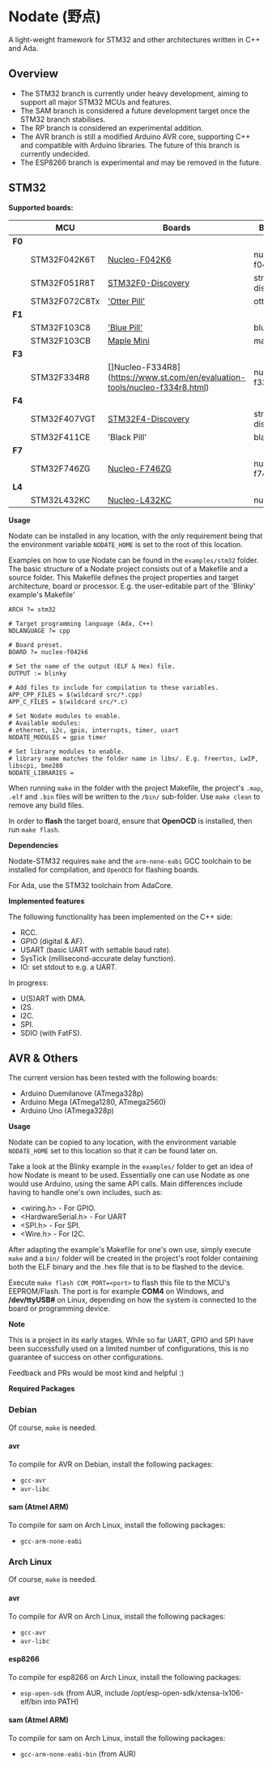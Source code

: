 # Nodate (野点) #

A light-weight framework for STM32 and other architectures written in C++ and Ada.

## Overview ##

* The STM32 branch is currently under heavy development, aiming to support all major STM32 MCUs and features.
* The SAM branch is considered a future development target once the STM32 branch stabilises.
* The RP branch is considered an experimental addition.
* The AVR branch is still a modified Arduino AVR core, supporting C++ and compatible with Arduino libraries. The future of this branch is currently undecided.
* The ESP8266 branch is experimental and may be removed in the future.

## STM32 ##

**Supported boards:**

&nbsp; | MCU |Boards | Board name
----|--------|-----|---
**F0** | &nbsp; | &nbsp; | &nbsp;
&nbsp; | STM32F042K6T | [Nucleo-F042K6](https://www.st.com/en/evaluation-tools/nucleo-f042k6.html) |nucleo-f042k6
&nbsp; | STM32F051R8T | [STM32F0-Discovery](https://www.st.com/en/evaluation-tools/stm32f0discovery.html) | stm32f0-discovery
&nbsp; | STM32F072C8Tx | ['Otter Pill'](https://github.com/Jan--Henrik/OtterPill) | otter_pill
**F1** | &nbsp; | &nbsp; | &nbsp;
&nbsp; | STM32F103C8  | ['Blue Pill'](https://stm32-base.org/boards/STM32F103C8T6-Blue-Pill.html) | blue_pill
&nbsp; | STM32F103CB  | [Maple Mini](https://github.com/leaflabs/maple) | maple_mini
**F3** | 
&nbsp; | STM32F334R8 | []Nucleo-F334R8](https://www.st.com/en/evaluation-tools/nucleo-f334r8.html) | nucleo-f334r8
**F4** | &nbsp; | &nbsp; | &nbsp;
&nbsp; | STM32F407VGT | [STM32F4-Discovery](https://www.st.com/en/evaluation-tools/stm32f4discovery.html) | stm32f4-discovery
&nbsp; | STM32F411CE | 'Black Pill' | black_pill_f411
**F7** | &nbsp; | &nbsp; | &nbsp;
&nbsp; | STM32F746ZG | [Nucleo-F746ZG](https://www.st.com/en/evaluation-tools/nucleo-f746zg.html) | nucleo-f746zg
**L4** | 
&nbsp; | STM32L432KC | [Nucleo-L432KC](https://www.st.com/en/evaluation-tools/nucleo-l432kc.html) | nucleo-l432kc



**Usage**

Nodate can be installed in any location, with the only requirement being that the environment variable `NODATE_HOME` is set to the root of this location.

Examples on how to use Nodate can be found in the `examples/stm32` folder. The basic structure of a Nodate project consists out of a Makefile and a source folder. This Makefile defines the project properties and target architecture, board or processor. E.g. the user-editable part of the 'Blinky' example's Makefile'

```
ARCH ?= stm32

# Target programming language (Ada, C++)
NDLANGUAGE ?= cpp

# Board preset.
BOARD ?= nucleo-f042k6

# Set the name of the output (ELF & Hex) file.
OUTPUT := blinky	

# Add files to include for compilation to these variables.
APP_CPP_FILES = $(wildcard src/*.cpp)
APP_C_FILES = $(wildcard src/*.c)

# Set Nodate modules to enable.
# Available modules:
# ethernet, i2c, gpio, interrupts, timer, usart
NODATE_MODULES = gpio timer

# Set library modules to enable.
# library name matches the folder name in libs/. E.g. freertos, LwIP, libscpi, bme280
NODATE_LIBRARIES = 
```
	

When running `make` in the folder with the project Makefile, the project's `.map`, `.elf` and `.bin` files will be written to the `/bin/` sub-folder. Use `make clean` to remove any build files.

In order to **flash** the target board, ensure that **OpenOCD** is installed, then run `make flash`.


**Dependencies**

Nodate-STM32 requires `make` and the `arm-none-eabi` GCC toolchain to be installed for compilation, and `OpenOCD` for flashing boards.

For Ada, use the STM32 toolchain from AdaCore.

**Implemented features**

The following functionality has been implemented on the C++ side:

* RCC.
* GPIO (digital & AF).
* USART (basic UART with settable baud rate).
* SysTick (millisecond-accurate delay function).
* IO: set stdout to e.g. a UART.

In progress:

* U(S)ART with DMA.
* I2S.
* I2C.
* SPI.
* SDIO (with FatFS).


## AVR & Others ##

The current version has been tested with the following boards:

* Arduino Duemilanove (ATmega328p)
* Arduino Mega (ATmega1280, ATmega2560)
* Arduino Uno (ATmega328p)

**Usage**

Nodate can be copied to any location, with the environment variable `NODATE_HOME` set to this location so that it can be found later on.

Take a look at the Blinky example in the `examples/` folder to get an idea of how Nodate is meant to be used. Essentially one can use Nodate as one would use Arduino, using the same API calls. Main differences include having to handle one's own includes, such as:

* <wiring.h> - For GPIO.
* <HardwareSerial.h> - For UART
* <SPI.h> - For SPI.
* <Wire.h> - For I2C.


After adapting the example's Makefile for one's own use, simply execute `make` and a `bin/` folder will be created in the project's root folder containing both the ELF binary and the .hex file that is to be flashed to the device.

Execute `make flash COM_PORT=<port>` to flash this file to the MCU's EEPROM/Flash. The port is for example **COM4** on Windows, and **/dev/ttyUSB#** on Linux, depending on how the system is connected to the board or programming device. 

**Note**

This is a project in its early stages. While so far UART, GPIO and SPI have been successfully used on a limited number of configurations, this is no guarantee of success on other configurations. 

Feedback and PRs would be most kind and helpful :)

**Required Packages**

### Debian ###

Of course, `make` is needed.

#### avr ####

To compile for AVR on Debian, install the following packages:
 * `gcc-avr`
 * `avr-libc`

#### sam (Atmel ARM) ####

To compile for sam on Arch Linux, install the following packages:
 * `gcc-arm-none-eabi`

### Arch Linux  ###

Of course, `make` is needed.

#### avr ####

To compile for AVR on Arch Linux, install the following packages:
 * `gcc-avr`
 * `avr-libc`

#### esp8266 ###

To compile for esp8266 on Arch Linux, install the following packages:
 * `esp-open-sdk` (from AUR, include /opt/esp-open-sdk/xtensa-lx106-elf/bin into PATH)

#### sam (Atmel ARM) ####

To compile for sam on Arch Linux, install the following packages:
 * `gcc-arm-none-eabi-bin` (from AUR)
